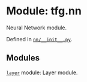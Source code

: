 <div itemscope itemtype="http://developers.google.com/ReferenceObject">
<meta itemprop="name" content="tfg.nn" />
<meta itemprop="path" content="Stable" />
</div>

# Module: tfg.nn

Neural Network module.



Defined in [`nn/__init__.py`](https://github.com/tensorflow/graphics/blob/master/tensorflow_graphics/nn/__init__.py).

<!-- Placeholder for "Used in" -->


## Modules

[`layer`](../tfg/nn/layer.md) module: Layer module.

